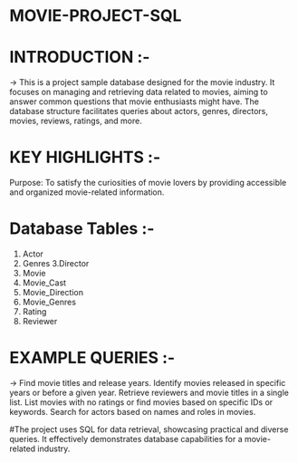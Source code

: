 # MOVIE-PROJECT-SQL

# INTRODUCTION :-

-> This is a project sample database designed for the movie industry.
It focuses on managing and retrieving data related to movies, aiming to answer common questions that movie enthusiasts might have.
The database structure facilitates queries about actors, genres, directors, movies, reviews, ratings, and more.

# KEY HIGHLIGHTS :-

Purpose: To satisfy the curiosities of movie lovers by providing accessible and organized movie-related information.

# Database Tables :-

1. Actor
2. Genres
3.Director
4. Movie
5. Movie_Cast
6. Movie_Direction
7. Movie_Genres
8. Rating
9. Reviewer

# EXAMPLE QUERIES :-

-> Find movie titles and release years.
Identify movies released in specific years or before a given year.
Retrieve reviewers and movie titles in a single list.
List movies with no ratings or find movies based on specific IDs or keywords.
Search for actors based on names and roles in movies.

#The project uses SQL for data retrieval, showcasing practical and diverse queries. It effectively demonstrates database capabilities for a movie-related industry.


